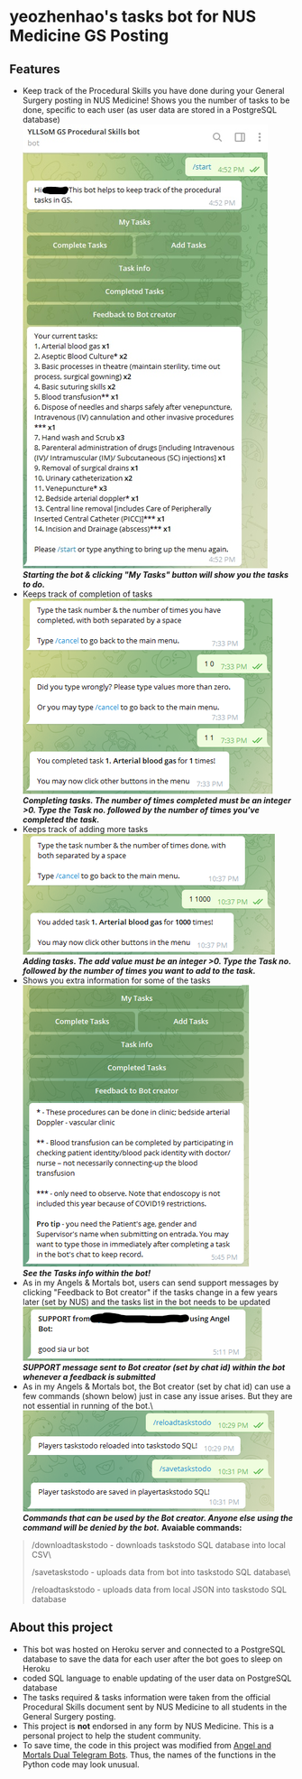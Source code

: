 # yeozhenhao's tasks bot for NUS Medicine GS Posting
## Features
- Keep track of the Procedural Skills you have done during your
General Surgery posting in NUS Medicine! Shows you the number of tasks to be done, specific to each user (as user data are stored in a PostgreSQL database)\
![](botPics/startbot.jpg)\
***Starting the bot & clicking "My Tasks" button will show you the tasks to do.***
- Keeps track of completion of tasks\
![](botPics/completetask.png)\
***Completing tasks. The number of times completed must be an integer >0. Type the Task no. followed by the number of times you've completed the task.***
- Keeps track of adding more tasks\
![](botPics/addtask.png)\
***Adding tasks. The add value must be an integer >0. Type the Task no. followed by the number of times you want to add to the task.***
- Shows you extra information for some of the tasks\
![](botPics/tasksinfo.png)\
***See the Tasks info within the bot!***
- As in my Angels & Mortals bot, users can send support messages by clicking "Feedback to Bot creator" if the tasks change in a few years later (set by NUS)
and the tasks list in the bot needs to be updated\
![](botPics/supportmessage.png)\
***SUPPORT message sent to Bot creator (set by chat id) within the bot whenever a feedback is submitted***
- As in my Angels & Mortals bot, the Bot creator (set by chat id) can use a few commands (shown below) just in case any issue arises. But they are not essential in running of the bot.\ 
![](botPics/gamemastercommand.png)\
***Commands that can be used by the Bot creator. Anyone else using the command will be denied by the bot.***
**Avaiable commands:**
> /downloadtaskstodo - downloads taskstodo SQL database into local CSV\
> 
> /savetaskstodo - uploads data from bot into taskstodo SQL database\
>
> /reloadtaskstodo - uploads data from local JSON into taskstodo SQL database

## About this project
- This bot was hosted on Heroku server and connected to a PostgreSQL database to save the
data for each user after the bot goes to sleep on Heroku
![]()
- coded SQL language to enable updating of the user data on PostgreSQL database
![]()
- The tasks required & tasks information were taken from the official Procedural Skills document sent
by NUS Medicine to all students in the General Surgery posting.
- This project is **not** endorsed in any form by NUS Medicine. This is a personal project
to help the student community.
- To save time, the code in this project was modified from [Angel and Mortals Dual Telegram Bots](https://github.com/yeozhenhao/Angels_Mortals_bot).
Thus, the names of the functions in the Python code may look unusual.